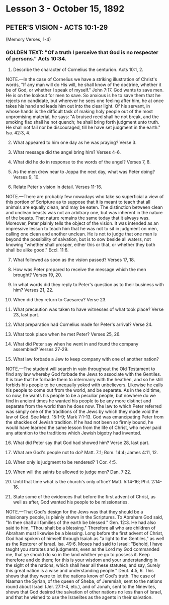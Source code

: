 # Lesson 3 - October 15, 1892
## PETER'S VISION - ACTS 10:1-29
(Memory Verses, 1-4)

### GOLDEN TEXT: "Of a truth I perceive that God is no respecter of persons." Acts 10:34.

1. Describe the character of Cornelius the centurion. Acts 10:1, 2.

NOTE.—In the case of Cornelius we have a striking illustration of Christ's words, "If any man will do His will, he shall know of the doctrine, whether it be of God, or whether I speak of myself." John 7:17. God wants to save men. He is on the lookout for men to save. So anxious is he to save them that he rejects no candidate, but wherever he sees one feeling after him, he at once takes his hand and leads him out into the clear light. Of his servant, in whose hands is the difficult task of making holy people out of the most unpromising material, he says: "A bruised reed shall he not break, and the smoking flax shall he not quench; he shall bring forth judgment unto truth. He shall not fail nor be discouraged, till he have set judgment in the earth." Isa. 42:3, 4.

2. What appeared to him one day as he was praying? Verse 3.

3. What message did the angel bring him? Verses 4-6.

4. What did he do in response to the words of the angel? Verses 7, 8.

5. As the men drew near to Joppa the next day, what was Peter doing? Verses 9, 10.

6. Relate Peter's vision in detail. Verses 11-16.

NOTE.—There are probably few nowadays who take so superficial a view of this portion of Scripture as to suppose that it is meant to teach that all animals are equally clean, and may be eaten. The distinction between clean and unclean beasts was not an arbitrary one, but was inherent in the nature of the beasts. That nature remains the same today that it always was. Moreover, Peter plainly tells the object of the vision. It was intended as an impressive lesson to teach him that he was not to sit in judgment on men, calling one clean and another unclean. He is not to judge that one man is beyond the possibility of salvation, but is to sow beside all waters, not knowing "whether shall prosper, either this or that, or whether they both shall be alike good." Eccl. 11:6.

7. What followed as soon as the vision passed? Verses 17, 18.

8. How was Peter prepared to receive the message which the men brought? Verses 19, 20.

9. In what words did they reply to Peter's question as to their business with him? Verses 21, 22.

10. When did they return to Caesarea? Verse 23.

11. What precaution was taken to have witnesses of what took place? Verse 23, last part.

12. What preparation had Cornelius made for Peter's arrival? Verse 24.

13. What took place when he met Peter? Verses 25, 26.

14. What did Peter say when he went in and found the company assembled? Verses 27-29.

15. What law forbade a Jew to keep company with one of another nation?

NOTE.—The student will search in vain throughout the Old Testament to find any law whereby God forbade the Jews to associate with the Gentiles. It is true that he forbade them to intermarry with the heathen, and so he still forbids his people to be unequally yoked with unbelievers. Likewise he calls his people to come out from the world, and be separate. As in the old time, so now, he wants his people to be a peculiar people; but nowhere do we find in ancient times he wanted his people to be any more distinct and separate from the world than he does now. The law to which Peter referred was simply one of the traditions of the Jews by which they made void the law of God. See Matt. 15:1-9; Mark 7:1-13. God was emancipating Peter from the shackles of Jewish tradition. If he had not been so firmly bound, he would have learned the same lesson from the life of Christ, who never paid any attention to the traditions which Jewish bigotry had invented.

16. What did Peter say that God had showed him? Verse 28, last part.

17. What are God's people not to do? Matt. 7:1; Rom. 14:4; James 4:11, 12.

18. When only is judgment to be rendered? 1 Cor. 4:5.

19. When will the saints be allowed to judge men? Dan. 7:22.

20. Until that time what is the church's only office? Matt. 5:14-16; Phil. 2:14-16.

21. State some of the evidences that before the first advent of Christ, as well as after, God wanted his people to be missionaries.

NOTE.—That God's design for the Jews was that they should be a missionary people, is plainly shown in the Scriptures. To Abraham God said, "In thee shall all families of the earth be blessed." Gen. 12:3. He had also said to him, "Thou shalt be a blessing." Therefore all who are children of Abraham must likewise be a blessing. Long before the first advent of Christ, God had spoken of himself through Isaiah as "a light to the Gentiles," as well as the Restorer of Israel. Isa. 49:6. Moses had said to Israel: "Behold, I have taught you statutes and judgments, even as the Lord my God commanded me, that ye should do so in the land whither ye go to possess it. Keep therefore and do them; for this is your wisdom and your understanding in the sight of the nations, which shall hear all these statutes, and say, Surely this great nation is a wise and understanding people." Deut. 4:5, 6. This shows that they were to let the nations know of God's truth. The case of Naaman the Syrian, of the queen of Sheba, of Jeremiah, sent to the nations round about Israel (Jer. 27:1-4, etc.), and of Jonah, sent to the Ninevites, shows that God desired the salvation of other nations no less than of Israel, and that he wished to use the Israelites as the agents in their salvation.